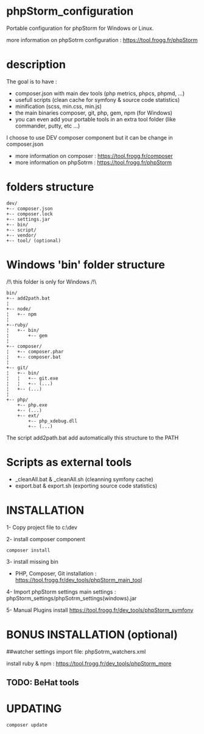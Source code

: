 # phpStorm_configuration
Portable configuration for phpStorm for Windows or Linux.

more information on phpSotrm configuration : https://tool.frogg.fr/phpStorm

# description
The goal is to have : 
- composer.json with main dev tools (php metrics, phpcs, phpmd, ...) 
- usefull scripts (clean cache for symfony & source code statistics)
- minification (scss, min.css, min.js)
- the main binaries composer, git, php, gem, npm  (for Windows)
- you can even add your portable tools in an extra tool folder (like commander, putty, etc ...)

I choose to use DEV composer component but it can be change in composer.json

* more information on composer :  https://tool.frogg.fr/composer
* more information on phpSotrm :  https://tool.frogg.fr/phpStorm


# folders structure
```
dev/
+-- composer.json
+-- composer.lock
+-- settings.jar
+-- bin/
+-- script/
+-- vendor/
+-- tool/ (optional)
```
# Windows 'bin\' folder structure

/!\ this folder is only for Windows /!\
```
bin/
+-- add2path.bat
¦
+-- node/
¦   +-- npm
¦
+--ruby/
¦   +-- bin/
¦       +-- gem
¦
+-- composer/
¦   +-- composer.phar
¦   +-- composer.bat
¦
+-- git/
¦   +-- bin/
¦   ¦   +-- git.exe
¦   ¦   +-- (...)
¦   +-- (...)
¦
+-- php/
    +-- php.exe
    +-- (...)
    +-- ext/
        +-- php_xdebug.dll
        +-- (...)
```
The script add2path.bat	add automatically this structure to the PATH

# Scripts as external tools

- _cleanAll.bat	& _cleanAll.sh (cleanning symfony cache)
- export.bat & export.sh (exporting source code statistics)
	

# INSTALLATION

1- Copy project file to c:\dev

2- install composer component
```
composer install
```

3- install missing bin 
- PHP, Composer, Git installation : https://tool.frogg.fr/dev_tools/phpStorm_main_tool		
		
4- Import phpStorm settings
main settings : phpStorm_settings/phpSotrm_settings(windows).jar

5- Manual Plugins install
https://tool.frogg.fr/dev_tools/phpStorm_symfony

# BONUS INSTALLATION (optional)

##watcher settings
import file: phpSotrm_watchers.xml

install ruby & npm : https://tool.frogg.fr/dev_tools/phpStorm_more

## TODO: BeHat tools

# UPDATING
```
composer update
```
